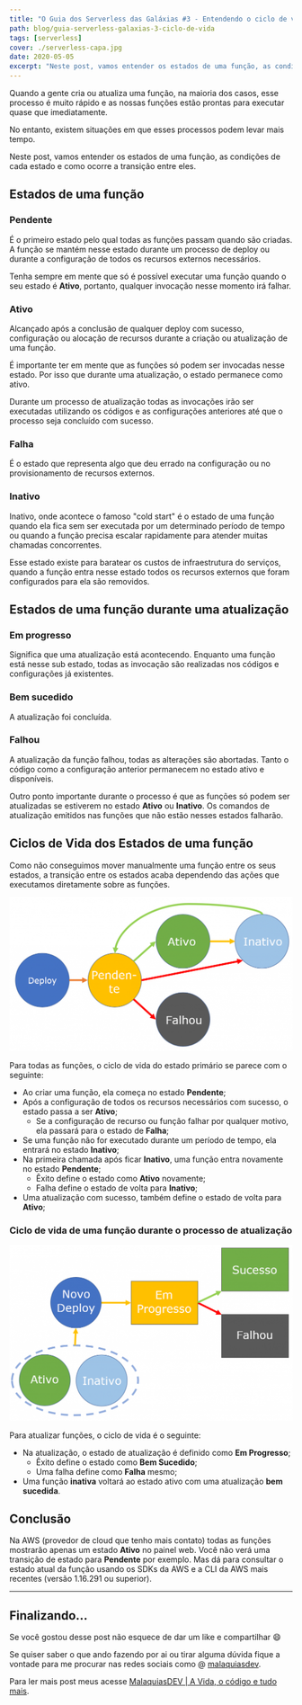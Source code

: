 ```yaml
---
title: "O Guia dos Serverless das Galáxias #3 - Entendendo o ciclo de vida de uma função lambda"
path: blog/guia-serverless-galaxias-3-ciclo-de-vida
tags: [serverless]
cover: ./serverless-capa.jpg
date: 2020-05-05
excerpt: "Neste post, vamos entender os estados de uma função, as condições de cada estado e como ocorre a transição entre eles"
---
```


Quando a gente cria ou atualiza uma função, na maioria dos casos, esse processo é muito rápido e as nossas funções estão prontas para executar quase que imediatamente. 

No entanto, existem situações em que esses processos podem levar mais tempo.

Neste post, vamos entender os estados de uma função, as condições de cada estado e como ocorre a transição entre eles.

## Estados de uma função

### Pendente

É o primeiro estado pelo qual todas as funções passam quando são criadas. A função se mantém nesse estado durante um processo de deploy ou durante a configuração de todos os recursos externos necessários. 

Tenha sempre em mente que só é possível executar uma função quando o seu estado é **Ativo**, portanto, qualquer invocação nesse momento irá falhar. 


### Ativo

Alcançado após a conclusão de qualquer deploy com sucesso, configuração ou alocação de recursos durante a criação ou atualização de uma função. 

É importante ter em mente que as funções só podem ser invocadas nesse estado. Por isso que durante uma atualização, o estado permanece como ativo. 

Durante um processo de atualização todas as invocações irão ser executadas utilizando os códigos e as configurações anteriores até que o processo seja concluído com sucesso.


### Falha

É o estado que representa algo que deu errado na configuração ou no provisionamento de recursos externos.


### Inativo

Inativo, onde acontece o famoso "cold start" é o estado de uma função quando ela fica sem ser executada por um determinado período de tempo ou quando a função precisa escalar rapidamente para atender muitas chamadas concorrentes. 

Esse estado existe para baratear os custos de infraestrutura do serviços, quando a função entra nesse estado todos os recursos externos que foram configurados para ela são removidos. 


## Estados de uma função durante uma atualização


### Em progresso

Significa que uma atualização está acontecendo. Enquanto uma função está nesse sub estado, todas as invocação são realizadas nos códigos e configurações já existentes.


### Bem sucedido

A atualização foi concluída.


### Falhou

A atualização da função falhou, todas as alterações são abortadas. Tanto o código como a configuração anterior permanecem no estado ativo e disponíveis.

Outro ponto importante durante o processo é que as funções só podem ser atualizadas se estiverem no estado **Ativo** ou **Inativo**. Os comandos de atualização emitidos nas funções que não estão nesses estados falharão.

## Ciclos de Vida dos Estados de uma função

Como não conseguimos mover manualmente uma função entre os seus estados, a transição entre os estados acaba dependendo das ações que executamos diretamente sobre as funções.


![Fluxograma do ciclo de vida de uma função](./ciclo-de-vida.png)

Para todas as funções, o ciclo de vida do estado primário se parece com o seguinte:

*   Ao criar uma função, ela começa no estado **Pendente**;
*   Após a configuração de todos os recursos necessários com sucesso, o estado passa a ser **Ativo**;
    *   Se a configuração de recurso ou função falhar por qualquer motivo, ela passará para o estado de **Falha**;
*   Se uma função não for executado durante um período de tempo, ela entrará no estado **Inativo**;
*   Na primeira chamada após ficar **Inativo**, uma função entra novamente no estado **Pendente**;
    *   Êxito define o estado como **Ativo** novamente;
    *   Falha define o estado de volta para **Inativo**;
*   Uma atualização com sucesso, também define o estado de volta para **Ativo**;

### Ciclo de vida de uma função durante o processo de atualização

![Fluxograma do ciclo de vida de uma função durante o processo de atualização](./ciclo-de-vida-processo-atualizacao.png)

Para atualizar funções, o ciclo de vida é o seguinte:

*   Na atualização, o estado de atualização é definido como **Em Progresso**;
    *   Êxito define o estado como **Bem Sucedido**;
    *   Uma falha define como **Falha** mesmo;
*   Uma função **inativa** voltará ao estado ativo com uma atualização **bem sucedida**.

## Conclusão

Na AWS (provedor de cloud que tenho mais contato) todas as funções mostrarão apenas um estado **Ativo** no painel web. Você não verá uma transição de estado para **Pendente** por exemplo. Mas dá para consultar o estado atual da função usando os SDKs da AWS e a CLI da AWS mais recentes (versão 1.16.291 ou superior).

---

## Finalizando…

Se você gostou desse post não esquece de dar um like e compartilhar 😄

Se quiser saber o que ando fazendo por ai ou tirar alguma dúvida fique a vontade para me procurar nas redes sociais como @ [malaquiasdev](https://twitter.com/malaquiasdev).

Para ler mais post meus acesse [MalaquiasDEV | A Vida, o código e tudo mais](http://malaquias.dev).
